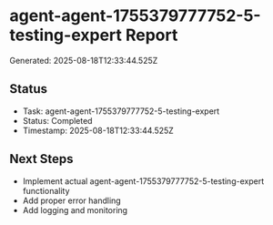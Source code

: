 # agent-agent-1755379777752-5-testing-expert Report

Generated: 2025-08-18T12:33:44.525Z

## Status
- Task: agent-agent-1755379777752-5-testing-expert
- Status: Completed
- Timestamp: 2025-08-18T12:33:44.525Z

## Next Steps
- Implement actual agent-agent-1755379777752-5-testing-expert functionality
- Add proper error handling
- Add logging and monitoring
